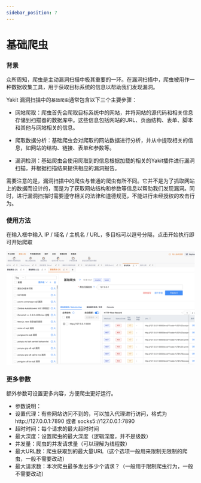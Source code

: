 ```yaml
---
sidebar_position: 7
---
```


# 基础爬虫

### 背景

众所周知，爬虫是主动漏洞扫描中极其重要的一环。在漏洞扫描中，爬虫被用作一种数据收集工具，用于获取目标系统的信息以帮助我们发现漏洞。

Yakit 漏洞扫描中的`基础爬虫`通常包含以下三个主要步骤：

- 网站爬取：爬虫首先会爬取目标系统中的网站，并将网站的源代码和相关信息存储到扫描器的数据库中。这些信息包括网站的URL、页面结构、表单、脚本和其他与网站相关的信息。

- 爬取数据分析：基础爬虫会对爬取的网站数据进行分析，并从中提取相关的信息，如网站的结构、链接、表单和参数等。

- 漏洞检测：基础爬虫会使用爬取到的信息根据加载的相关的Yakit插件进行漏洞扫描，并根据扫描结果提供相应的漏洞报告。

需要注意的是，漏洞扫描中的爬虫与普通的爬虫有所不同。它并不是为了抓取网站上的数据而设计的，而是为了获取网站结构和参数等信息以帮助我们发现漏洞。同时，进行漏洞扫描时需要遵守相关的法律和道德规范，不能进行未经授权的攻击行为。

### 使用方法

在输入框中输入 IP / 域名 / 主机名 / URL，多目标可以逗号分隔，点击开始执行即可开始爬取

![](/img/products/yakit/base-crawler-1.png)

### 更多参数

额外参数可设置更多内容，方便爬虫更好运行。
- 参数说明：
- 设置代理：有些网站访问不到的，可以加入代理进行访问，格式为http://127.0.0.1:7890 或者 socks5://127.0.0.1:7890
- 超时时间：每个请求的最大超时时间
- 最大深度：设置爬虫的最大深度（逻辑深度，并不是级数）
- 并发量：爬虫的并发请求量（可以理解为线程数）
- 最大URL数：爬虫获取到的最大量URL（这个选项一般用来限制无限制的爬虫，一般不需要改动）
- 最大请求数：本次爬虫最多发出多少个请求？（一般用于限制爬虫行为，一般不需要改动）